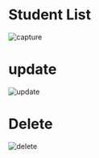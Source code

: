 # Student List
![capture](https://user-images.githubusercontent.com/26745548/37931997-2516cde0-3169-11e8-9e56-2d755292dfa5.JPG)

# update
![update](https://user-images.githubusercontent.com/26745548/37931994-24a4be8a-3169-11e8-8e02-8bd659c1bed6.JPG)

# Delete 
![delete](https://user-images.githubusercontent.com/26745548/37931996-24e0ba66-3169-11e8-972b-cc39958e43ad.JPG)

